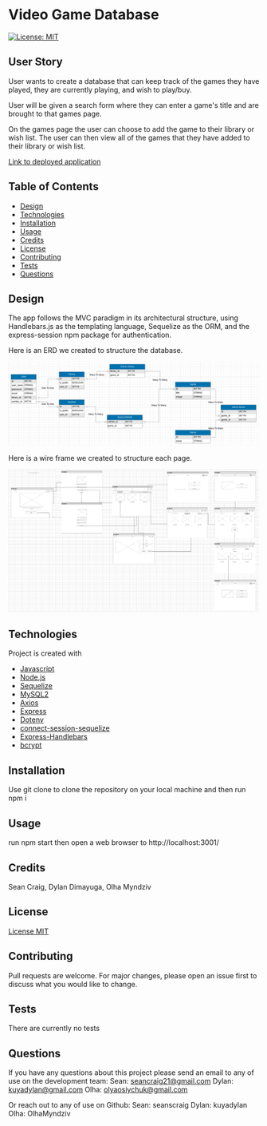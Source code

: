 # Video Game Database

  [![License: MIT](https://img.shields.io/badge/License-MIT-yellow.svg)](https://opensource.org/licenses/MIT)

  ## User Story
  User wants to create a database that can keep track of the games they have played, they are currently playing, and wish to play/buy.
  
  User  will be given a search form where they can enter a game's title and are brought to that games page.

  On the games page the user can choose to add the game to their library or wish list. The user can then view all of the games that they have added to their library or wish list.

  [Link to deployed application](https://vast-lake-35863.herokuapp.com/)

  ## Table of Contents
  - [Design](#design)
  - [Technologies](#technologies)
  - [Installation](#installation)
  - [Usage](#usage)
  - [Credits](#credits)
  - [License](#license)
  - [Contributing](#contributing)
  - [Tests](#tests)
  - [Questions](#questions)

  ## Design
  The app follows the MVC paradigm in its architectural structure, using Handlebars.js as the templating language, Sequelize as the ORM, and the express-session npm package for authentication.

  Here is an ERD we created to structure the database.

  ![Tables with field names and link to each other with arrows](./assets/ERD.png)

  Here is a wire frame we created to structure each page.

  ![Simple webpage layouts that show where each link goes to](./assets/Wireframe.png)

  ## Technologies
  Project is created with 
  * [Javascript](https://www.javascript.com/)
  * [Node.js](https://nodejs.org/en/)
  * [Sequelize](https://www.npmjs.com/package/sequelize)
  * [MySQL2](https://www.npmjs.com/package/mysql2)
  * [Axios](https://axios-http.com)
  * [Express](https://www.npmjs.com/package/express)
  * [Dotenv](https://www.npmjs.com/package/dotenv)
  * [connect-session-sequelize](https://www.npmjs.com/package/connect-session-sequelize)
  * [Express-Handlebars](https://www.npmjs.com/package/express-handlebars)
  * [bcrypt](https://www.npmjs.com/package/bcrypt)

  ## Installation 
  Use git clone to clone the repository on your local machine and then run npm i

  ## Usage 
  run npm start then open a web browser to http://localhost:3001/

  ## Credits 
  Sean Craig,
  Dylan Dimayuga,
  Olha Myndziv

  ## License 
  [License MIT](https://opensource.org/licenses/MIT)

  ## Contributing
  Pull requests are welcome. For major changes, please open an issue first to discuss what you would like to change.

  ## Tests
  There are currently no tests

  ## Questions
  If you have any questions about this project please send an email to any of use on the development team:
    Sean: seancraig21@gmail.com 
    Dylan: kuyadylan@gmail.com
    Olha: olyaosiychuk@gmail.com
  
  Or reach out to any of use on Github:
    Sean: seanscraig
    Dylan: kuyadylan
    Olha: OlhaMyndziv